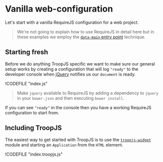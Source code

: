 # Vanilla web-configuration

Let's start with a vanilla RequireJS configuration for a web project.

> We're not going to explain how to use RequireJS in detail here but in these examples we employ the [`data-main` entry point](http://requirejs.org/docs/api.html#data-main) technique.

## Starting fresh

Before we do anything TroopJS specific we want to make sure our general setup works by creating a configuration that will log `"ready"` to the developer console when [jQuery](http://jquery.com/) notifies us our `document` is ready.

!CODEFILE "index.js"

> Make `jquery` available to RequireJS by adding a dependency to `jquery` in your `bower.json` and then executing `bower install`.

If you can see `"ready"` in the console then you have a working RequireJS configuration to start from.

## Including TroopJS

The easiest way to get started with TroopJS is to use the [`troopjs-widget`](http://troopjs.com/troopjs-widget/) module and starting an `Application` from the `HTML` element.

!CODEFILE "index.troopjs.js"